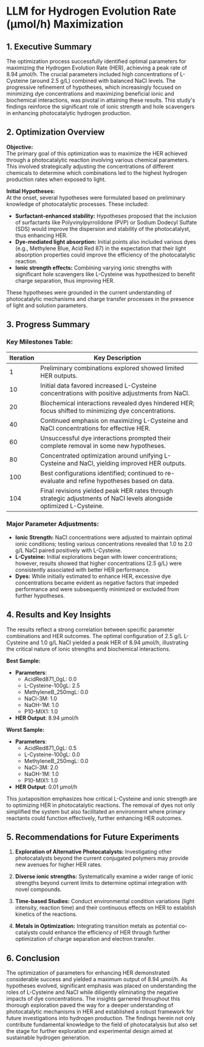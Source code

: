 # LLM for Hydrogen Evolution Rate (µmol/h) Maximization 

## 1. Executive Summary

The optimization process successfully identified optimal parameters for maximizing the Hydrogen Evolution Rate (HER), achieving a peak rate of 8.94 µmol/h. The crucial parameters included high concentrations of L-Cysteine (around 2.5 g/L) combined with balanced NaCl levels. The progressive refinement of hypotheses, which increasingly focused on minimizing dye concentrations and maximizing beneficial ionic and biochemical interactions, was pivotal in attaining these results. This study's findings reinforce the significant role of ionic strength and hole scavengers in enhancing photocatalytic hydrogen production.

## 2. Optimization Overview

**Objective:**  
The primary goal of this optimization was to maximize the HER achieved through a photocatalytic reaction involving various chemical parameters. This involved strategically adjusting the concentrations of different chemicals to determine which combinations led to the highest hydrogen production rates when exposed to light.

**Initial Hypotheses:**  
At the onset, several hypotheses were formulated based on preliminary knowledge of photocatalytic processes. These included:
- **Surfactant-enhanced stability:** Hypotheses proposed that the inclusion of surfactants like Polyvinylpyrrolidone (PVP) or Sodium Dodecyl Sulfate (SDS) would improve the dispersion and stability of the photocatalyst, thus enhancing HER.
- **Dye-mediated light absorption:** Initial points also included various dyes (e.g., Methylene Blue, Acid Red 87) in the expectation that their light absorption properties could improve the efficiency of the photocatalytic reaction.
- **Ionic strength effects:** Combining varying ionic strengths with significant hole scavengers like L-Cysteine was hypothesized to benefit charge separation, thus improving HER.

These hypotheses were grounded in the current understanding of photocatalytic mechanisms and charge transfer processes in the presence of light and solution parameters.

## 3. Progress Summary

### Key Milestones Table:

| Iteration | Key Description                                                                                  |
|-----------|-------------------------------------------------------------------------------------------------|
| 1         | Preliminary combinations explored showed limited HER outputs.                                   |
| 10        | Initial data favored increased L-Cysteine concentrations with positive adjustments from NaCl. |
| 20        | Biochemical interactions revealed dyes hindered HER; focus shifted to minimizing dye concentrations. |
| 40        | Continued emphasis on maximizing L-Cysteine and NaCl concentrations for effective HER.         |
| 60        | Unsuccessful dye interactions prompted their complete removal in some new hypotheses.           |
| 80        | Concentrated optimization around unifying L-Cysteine and NaCl, yielding improved HER outputs.  |
| 100       | Best configurations identified; continued to re-evaluate and refine hypotheses based on data.  |
| 104       | Final revisions yielded peak HER rates through strategic adjustments of NaCl levels alongside optimized L-Cysteine. |

### Major Parameter Adjustments:

- **Ionic Strength:** NaCl concentrations were adjusted to maintain optimal ionic conditions; testing various concentrations revealed that 1.0 to 2.0 g/L NaCl paired positively with L-Cysteine.
- **L-Cysteine:** Initial explorations began with lower concentrations; however, results showed that higher concentrations (2.5 g/L) were consistently associated with better HER performance.
- **Dyes:** While initially estimated to enhance HER, excessive dye concentrations became evident as negative factors that impeded performance and were subsequently minimized or excluded from further hypotheses.

## 4. Results and Key Insights

The results reflect a strong correlation between specific parameter combinations and HER outcomes. The optimal configuration of 2.5 g/L L-Cysteine and 1.0 g/L NaCl yielded a peak HER of 8.94 µmol/h, illustrating the critical nature of ionic strengths and biochemical interactions.

**Best Sample:**  
- **Parameters**: 
  - AcidRed871_0gL: 0.0
  - L-Cysteine-100gL: 2.5
  - MethyleneB_250mgL: 0.0
  - NaCl-3M: 1.0
  - NaOH-1M: 1.0
  - P10-MIX1: 1.0
- **HER Output**: 8.94 µmol/h

**Worst Sample:**  
- **Parameters**: 
  - AcidRed871_0gL: 0.5
  - L-Cysteine-100gL: 0.0
  - MethyleneB_250mgL: 0.0
  - NaCl-3M: 2.0
  - NaOH-1M: 1.0
  - P10-MIX1: 1.0
- **HER Output**: 0.01 µmol/h

This juxtaposition emphasizes how critical L-Cysteine and ionic strength are to optimizing HER in photocatalytic reactions. The removal of dyes not only simplified the system but also facilitated an environment where primary reactants could function effectively, further enhancing HER outcomes.

## 5. Recommendations for Future Experiments

1. **Exploration of Alternative Photocatalysts:** Investigating other photocatalysts beyond the current conjugated polymers may provide new avenues for higher HER rates.
   
2. **Diverse ionic strengths:** Systematically examine a wider range of ionic strengths beyond current limits to determine optimal integration with novel compounds.
   
3. **Time-based Studies:** Conduct environmental condition variations (light intensity, reaction time) and their continuous effects on HER to establish kinetics of the reactions.

4. **Metals in Optimization:** Integrating transition metals as potential co-catalysts could enhance the efficiency of HER through further optimization of charge separation and electron transfer.

## 6. Conclusion

The optimization of parameters for enhancing HER demonstrated considerable success and yielded a maximum output of 8.94 µmol/h. As hypotheses evolved, significant emphasis was placed on understanding the roles of L-Cysteine and NaCl while diligently eliminating the negative impacts of dye concentrations. The insights garnered throughout this thorough exploration paved the way for a deeper understanding of photocatalytic mechanisms in HER and established a robust framework for future investigations into hydrogen production. The findings herein not only contribute fundamental knowledge to the field of photocatalysis but also set the stage for further exploration and experimental design aimed at sustainable hydrogen generation.